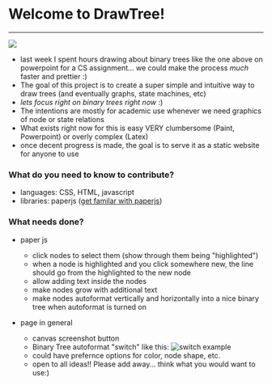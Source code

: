 # Welcome to DrawTree!
-----------------------
![](https://qph.ec.quoracdn.net/main-qimg-4a2cbee653c8636a069ef0d9fa0b08fa)

* last week I spent hours drawing about binary trees like the one above on powerpoint for a CS assignment... we could make the process *much* faster and prettier :)
* The goal of this project is to create a super simple and intuitive way to draw trees (and eventually graphs, state machines, etc)
* *lets focus right on binary trees right now* :)
* The intentions are mostly for academic use whenever we need graphics of node or state relations
* What exists right now for this is easy VERY clumbersome (Paint, Powerpoint) or overly complex (Latex)
* once decent progress is made, the goal is to serve it as a static website for anyone to use

### What do you need to know to contribute?
* languages: CSS, HTML, javascript
* libraries: paperjs ([get familar with paperjs](https://www.google.com))

### What needs done?
* paper js
	* click nodes to select them (show through them being "highlighted")
	* when a node is highlighted and you click somewhere new, the line should go from the highlighted to the new node
	* allow adding text inside the nodes
	* make nodes grow with additional text
	* make nodes autoformat vertically and horizontally into a nice binary tree when autoformat is turned on 

* page in general
	* canvas screenshot button
	* Binary Tree autoformat "switch" like this:
![switch example](https://speckycdn-sdm.netdna-ssl.com/wp-content/uploads/2010/05/css_jquery_button_16.jpg)
	* could have prefernce options for color, node shape, etc.
	* open to all ideas!! Please add away... think what you would want to use:)
	
